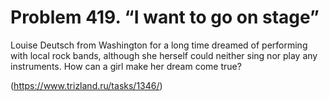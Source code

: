# Problem 419. “I want to go on stage”

Louise Deutsch from Washington for a long time dreamed of performing with local rock bands, although she herself could neither sing nor play any instruments. How can a girl make her dream come true?

(https://www.trizland.ru/tasks/1346/)